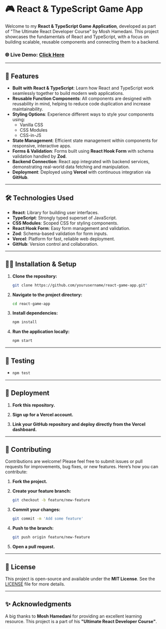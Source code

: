 # 🎮 React & TypeScript Game App

Welcome to my **React & TypeScript Game Application**, developed as part of "The Ultimate React Developer Course" by Mosh Hamedani. This project showcases the fundamentals of React and TypeScript, with a focus on building scalable, reusable components and connecting them to a backend.

### 🌐 **Live Demo**: [Click Here](https://game-b0bg5uv8e-sunny-chauhans-projects.vercel.app)

---

## 🚀 **Features**

- **Built with React & TypeScript**: Learn how React and TypeScript work seamlessly together to build modern web applications.
- **Reusable Function Components**: All components are designed with reusability in mind, helping to reduce code duplication and increase maintainability.
- **Styling Options**: Experience different ways to style your components using:
  - Vanilla CSS
  - CSS Modules
  - CSS-in-JS
- **State Management**: Efficient state management within components for responsive, interactive apps.
- **Forms & Validation**: Forms built using **React Hook Form** with schema validation handled by **Zod**.
- **Backend Connection**: React app integrated with backend services, demonstrating real-world data fetching and manipulation.
- **Deployment**: Deployed using **Vercel** with continuous integration via **GitHub**.

---

## 🛠 **Technologies Used**

- **React**: Library for building user interfaces.
- **TypeScript**: Strongly typed superset of JavaScript.
- **CSS Modules**: Scoped CSS for styling components.
- **React Hook Form**: Easy form management and validation.
- **Zod**: Schema-based validation for form inputs.
- **Vercel**: Platform for fast, reliable web deployment.
- **GitHub**: Version control and collaboration.

---

## 🧑‍💻 **Installation & Setup**

1. **Clone the repository:**
   ```bash
   git clone https://github.com/yourusername/react-game-app.git"

2. **Navigate to the project directory:**
   ```bash
   cd react-game-app

3. **Install dependencies:**
   ```bash
   npm install

4. **Run the application locally:**
   ```bash
   npm start


---

## 🧪 **Testing**

*
   ```bash
   npm test


---

## 🚀 **Deployment**

1. **Fork this repository.**

2. **Sign up for a Vercel account.**

3. **Link your GitHub repository and deploy directly from the Vercel dashboard.**

---

## 🤝 **Contributing**

Contributions are welcome! Please feel free to submit issues or pull requests for improvements, bug fixes, or new features. Here’s how you can contribute:

1. **Fork the project.**

2. **Create your feature branch:**
   ```bash
   git checkout -b feature/new-feature

3. **Commit your changes:**
   ```bash
   git commit -m 'Add some feature'

4. **Push to the branch:**
   ```bash
   git push origin feature/new-feature
   
6. **Open a pull request.**
   
---

## 📄 **License**

This project is open-source and available under the **MIT License**. See the [LICENSE](./LICENSE) file for more details.
  
---

## ✨ **Acknowledgments**

A big thanks to **Mosh Hamedani** for providing an excellent learning resource. This project is a part of his **"Ultimate React Developer Course"**.
